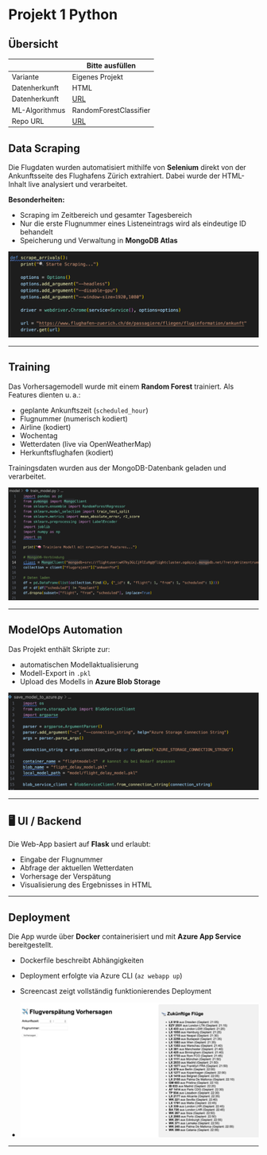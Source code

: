 ﻿# Projekt 1 Python

## Übersicht

| | Bitte ausfüllen |
| -------- | ------- |
| Variante | Eigenes Projekt|
| Datenherkunft | HTML |
| Datenherkunft | [URL](https://www.flughafen-zuerich.ch/de/passagiere/fliegen/fluginformation/ankunft) |
| ML-Algorithmus | RandomForestClassifier |
| Repo URL | [URL](https://github.com/abelasdf/flight-delay-predictor) |

##  Data Scraping

Die Flugdaten wurden automatisiert mithilfe von **Selenium** direkt von der Ankunftsseite des Flughafens Zürich extrahiert. Dabei wurde der HTML-Inhalt live analysiert und verarbeitet.

**Besonderheiten:**
- Scraping im Zeitbereich und gesamter Tagesbereich
- Nur die erste Flugnummer eines Listeneintrags wird als eindeutige ID behandelt
- Speicherung und Verwaltung in **MongoDB Atlas**

![Screenshot 1 – Scraping-Ausgabe](images/Bildschirmfoto%202025-05-25%20um%2022.26.44.png)

---

##  Training

Das Vorhersagemodell wurde mit einem **Random Forest** trainiert. Als Features dienten u. a.:
- geplante Ankunftszeit (`scheduled_hour`)
- Flugnummer (numerisch kodiert)
- Airline (kodiert)
- Wochentag
- Wetterdaten (live via OpenWeatherMap)
- Herkunftsflughafen (kodiert)

Trainingsdaten wurden aus der MongoDB-Datenbank geladen und verarbeitet.

![Screenshot 2 – Trainingsvorgang oder Featureübersicht](images/Bildschirmfoto%202025-05-25%20um%2022.28.18.png)

---

## ModelOps Automation

Das Projekt enthält Skripte zur:
- automatischen Modellaktualisierung
- Modell-Export in `.pkl`
- Upload des Modells in **Azure Blob Storage**

![Screenshot 3 – Modellvorhersage oder UI](images/Bildschirmfoto%202025-05-25%20um%2022.29.59.png)

---

## 🖥 UI / Backend

Die Web-App basiert auf **Flask** und erlaubt:
- Eingabe der Flugnummer
- Abfrage der aktuellen Wetterdaten
- Vorhersage der Verspätung
- Visualisierung des Ergebnisses in HTML

---

##  Deployment

Die App wurde über **Docker** containerisiert und mit **Azure App Service** bereitgestellt.

- Dockerfile beschreibt Abhängigkeiten
- Deployment erfolgte via Azure CLI (`az webapp up`)
- Screencast zeigt vollständig funktionierendes Deployment

- ![Screenshot Analyse/Ergebnis](images/Bildschirmfoto%202025-05-25%20um%2022.35.04.png)


---
